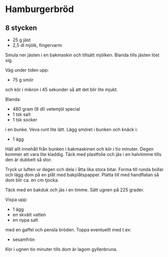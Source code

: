 # Hamburgerbröd

## 8 stycken

-   25 g jäst
-   2,5 dl mjölk, fingervarm

Smula ner jästen i en bakmaskin och tillsätt mjölken. Blanda tills
jästen löst sig.

Väg under tiden upp:

-   75 g smör

och kör i mikron i 45 sekunder så att det blir lite mjukt.

Blanda:

-   480 gram (8 dl) vetemjöl special
-   1 tsk salt
-   1 tsk socker

i en bunke. Veva runt lite lätt. Lägg smöret i bunken och knäck i:

-   1 ägg

Häll allt innehåll från bunken i bakmaskinen och kör i tio minuter.
Degen kommer att vara lite kladdig. Täck med plastfolie och jäs i en
halvtimme tills den är dubbelt så stor.

Tryck ur luften ur degen och dela i åtta lika stora bitar. Forma till
runda bollar och lägg dom på en plåt med bakplåtspapper. Platta till med
handflatan så dom blir ca. en cm tjocka.

Täck med en bakduk och jäs i en timme. Sätt ugnen på 225 grader.

Vispa upp:

-   1 ägg
-   en skvätt vatten
-   en nypa salt

med en gaffel och pensla bröden. Toppa eventuellt med t.ex:

-   sesamfrön

Kör i ugnen tio minuter tills dom är lagom gyllenbruna.
